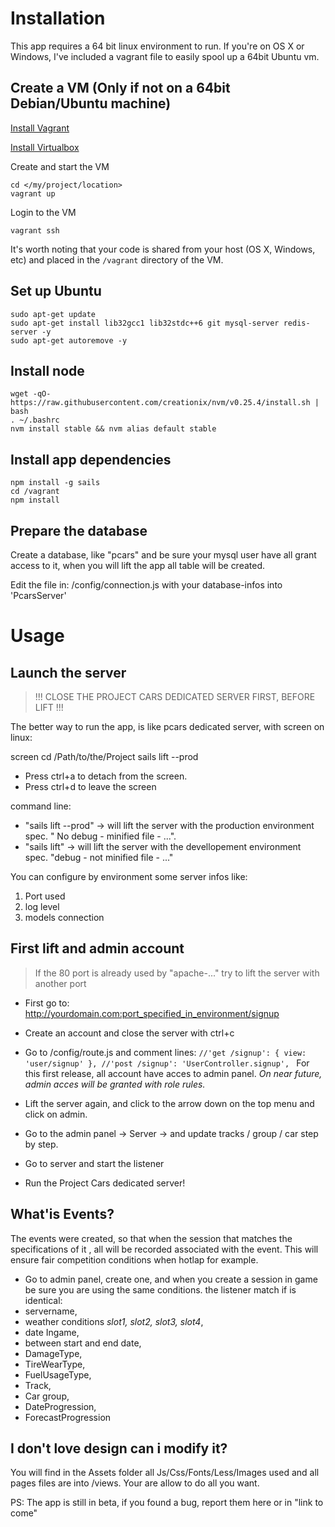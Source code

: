 # Installation

This app requires a 64 bit linux environment to run. If you're on OS X or Windows, I've included a vagrant file to easily spool up a 64bit Ubuntu vm.

## Create a VM (Only if not on a 64bit Debian/Ubuntu machine)
[Install Vagrant](http://docs.vagrantup.com/v2/installation/index.html)

[Install Virtualbox](https://www.virtualbox.org/wiki/Downloads)

Create and start the VM
```
cd </my/project/location>
vagrant up
```

Login to the VM
```
vagrant ssh
```
It's worth noting that your code is shared from your host (OS X, Windows, etc) and placed in the `/vagrant` directory of the VM.


## Set up Ubuntu
```
sudo apt-get update
sudo apt-get install lib32gcc1 lib32stdc++6 git mysql-server redis-server -y
sudo apt-get autoremove -y
```

## Install node
```
wget -qO- https://raw.githubusercontent.com/creationix/nvm/v0.25.4/install.sh | bash
. ~/.bashrc
nvm install stable && nvm alias default stable
```

## Install app dependencies
```
npm install -g sails
cd /vagrant
npm install
```

## Prepare the database

Create a database, like "pcars" and be sure your mysql user have all grant access to it, when you will lift the app all table will be created.

Edit the file in: /config/connection.js with your database-infos into 'PcarsServer'

# Usage

## Launch the server

> !!! CLOSE THE PROJECT CARS DEDICATED SERVER FIRST, BEFORE LIFT !!!

The better way to run the app, is like pcars dedicated server, with screen on linux:

screen
cd /Path/to/the/Project
sails lift --prod

- Press ctrl­+a  to detach from the screen.
- Press ctrl+­d to leave the screen

command line:
- "sails lift --prod" -> will lift the server with the production environment spec.  " No debug - minified file  -  ...".
- "sails lift" -> will lift the server with the devellopement environment spec. "debug  - not minified file - ..."

You can configure by environment some server infos like:
1. Port used
2. log level
3. models connection

## First lift and admin account

> If the 80 port is already used by "apache-..." try to lift the server
> with another port

- First go to: http://yourdomain.com:port_specified_in_environment/signup

- Create an account and close the server with ctrl+c

- Go to /config/route.js and comment lines:
`//'get /signup': { view: 'user/signup' },
//'post /signup': 'UserController.signup',
`
For this first release, all account have acces to admin panel.
*On near future, admin acces will be granted with role rules.*

- Lift the server again, and click to the arrow down on the top menu and click on admin.
- Go to the admin panel -> Server -> and update tracks / group / car step by step.
- Go to server and start the listener
- Run the Project Cars dedicated server!

## What'is Events?

The events were created, so that when the session that matches the specifications of it , all will be recorded associated with the event. This will ensure fair competition conditions when hotlap for example.

- Go to admin panel, create one, and when you create a session in game be sure you are using the same conditions. the listener match if is identical:
-  servername,
- weather conditions *slot1, slot2, slot3, slot4*,
- date Ingame,
- between start and end date,
- DamageType,
- TireWearType,
- FuelUsageType,
- Track,
- Car group,
- DateProgression,
- ForecastProgression

## I don't love design can i modify it?

You will find in the Assets folder all Js/Css/Fonts/Less/Images used and all pages files are into /views. Your are allow to do all you want.


PS: The app is still in beta, if you found a bug, report them here or in "link to come"
